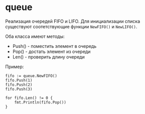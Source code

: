 # queue

Реализация очередей FIFO и LIFO. Для инициализации списка существуют соотетствующие функции `NewFIFO()` и `NewLIFO()`.

Оба класса имеют методы:

  * Push() - поместить элемент в очередь
  * Pop() - достать элемент из очереди
  * Len() - проверить длину очереди

Пример:

	fifo := queue.NewFIFO()
	fifo.Push(1)
	fifo.Push(2)
	fifo.Push(3)

	for fifo.Len() != 0 {
		fmt.Println(fifo.Pop())
	}


